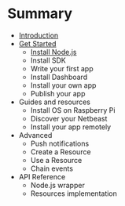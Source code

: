 # Summary

* [Introduction](README.md)
* [Get Started](get-started/index.md)
   * [Install Node.js](get-started/install-nodejs.md)
   * Install SDK
   * Write your first app
   * Install Dashboard
   * Install your own app
   * Publish your app
* Guides and resources
   * Install OS on Raspberry Pi
   * Discover your Netbeast
   * Install your app remotely
* Advanced
   * Push notifications
   * Create a Resource
   * Use a Resource
   * Chain events
* API Reference
   * Node.js wrapper
   * Resources implementation


